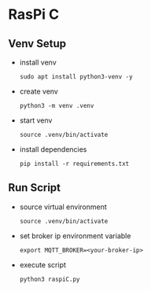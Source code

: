 # RasPi C

## Venv Setup
* install venv
    ```
    sudo apt install python3-venv -y
    ```
* create venv
    ```
    python3 -m venv .venv
    ```
* start venv
    ```
    source .venv/bin/activate
    ```
* install dependencies
    ```
    pip install -r requirements.txt
    ```
## Run Script
* source virtual environment
    ```
    source .venv/bin/activate
    ```
* set broker ip environment variable
    ```
    export MQTT_BROKER=<your-broker-ip>
    ```
* execute script
    ```
    python3 raspiC.py
    ```